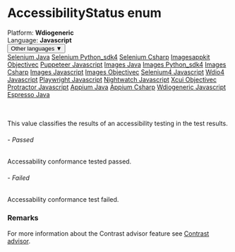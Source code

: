 # AccessibilityStatus enum
<div class='platform-bar-container-div'><div class='platform-bar-div'>Platform:  <b> Wdiogeneric</b>
</div><div class='platform-bar-div'>Language: <b>Javascript</b></div><div class='dropdown-button-container-div'><button class='sdk-language-dropdown-button'>Other languages ▼</button><div class='dropdown-content'>
<a href='../../selenium/java/accessibilitystatus'>Selenium Java</a>
<a href='../../selenium/python_sdk4/accessibilitystatus'>Selenium Python_sdk4</a>
<a href='../../selenium/csharp/accessibilitystatus'>Selenium Csharp</a>
<a href='../../imagesappkit/objectivec/accessibilitystatus'>Imagesappkit Objectivec</a>
<a href='../../puppeteer/javascript/accessibilitystatus'>Puppeteer Javascript</a>
<a href='../../images/java/accessibilitystatus'>Images Java</a>
<a href='../../images/python_sdk4/accessibilitystatus'>Images Python_sdk4</a>
<a href='../../images/csharp/accessibilitystatus'>Images Csharp</a>
<a href='../../images/javascript/accessibilitystatus'>Images Javascript</a>
<a href='../../images/objectivec/accessibilitystatus'>Images Objectivec</a>
<a href='../../selenium4/javascript/accessibilitystatus'>Selenium4 Javascript</a>
<a href='../../wdio4/javascript/accessibilitystatus'>Wdio4 Javascript</a>
<a href='../../playwright/javascript/accessibilitystatus'>Playwright Javascript</a>
<a href='../../nightwatch/javascript/accessibilitystatus'>Nightwatch Javascript</a>
<a href='../../xcui/objectivec/accessibilitystatus'>Xcui Objectivec</a>
<a href='../../protractor/javascript/accessibilitystatus'>Protractor Javascript</a>
<a href='../../appium/java/accessibilitystatus'>Appium Java</a>
<a href='../../appium/csharp/accessibilitystatus'>Appium Csharp</a>
<a href='../../wdiogeneric/javascript/accessibilitystatus'>Wdiogeneric Javascript</a>
<a href='../../espresso/java/accessibilitystatus'>Espresso Java</a>
</div></div><br /><br /></div>

This value classifies the results of an accessibility testing in the test results. 
###### - Passed 
 Accessability conformance tested passed. 
 ###### - Failed 
 Accessability conformance test failed. 
  
 ### Remarks  
For more information about the Contrast advisor feature see [Contrast advisor](https://applitools.com/docs/features/contrast-accessibility.html).
